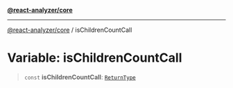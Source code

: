 [**@react-analyzer/core**](../README.md)

***

[@react-analyzer/core](../README.md) / isChildrenCountCall

# Variable: isChildrenCountCall

> `const` **isChildrenCountCall**: [`ReturnType`](../@react-analyzer/namespaces/isReactAPICall/type-aliases/ReturnType.md)
